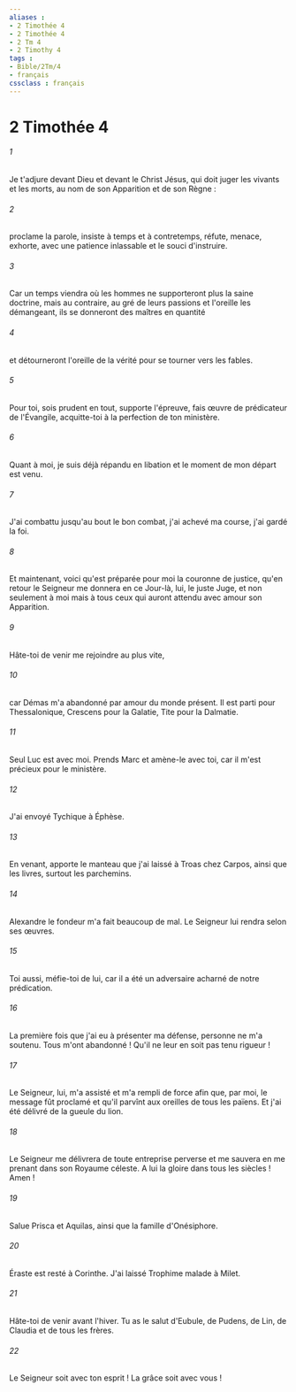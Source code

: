 ```yaml
---
aliases : 
- 2 Timothée 4
- 2 Timothée 4
- 2 Tm 4
- 2 Timothy 4
tags : 
- Bible/2Tm/4
- français
cssclass : français
---
```


# 2 Timothée 4

###### 1
Je t'adjure devant Dieu et devant le Christ Jésus, qui doit juger les vivants et les morts, au nom de son Apparition et de son Règne : 
###### 2
proclame la parole, insiste à temps et à contretemps, réfute, menace, exhorte, avec une patience inlassable et le souci d'instruire. 
###### 3
Car un temps viendra où les hommes ne supporteront plus la saine doctrine, mais au contraire, au gré de leurs passions et l'oreille les démangeant, ils se donneront des maîtres en quantité 
###### 4
et détourneront l'oreille de la vérité pour se tourner vers les fables. 
###### 5
Pour toi, sois prudent en tout, supporte l'épreuve, fais œuvre de prédicateur de l'Évangile, acquitte-toi à la perfection de ton ministère. 
###### 6
Quant à moi, je suis déjà répandu en libation et le moment de mon départ est venu. 
###### 7
J'ai combattu jusqu'au bout le bon combat, j'ai achevé ma course, j'ai gardé la foi. 
###### 8
Et maintenant, voici qu'est préparée pour moi la couronne de justice, qu'en retour le Seigneur me donnera en ce Jour-là, lui, le juste Juge, et non seulement à moi mais à tous ceux qui auront attendu avec amour son Apparition. 
###### 9
Hâte-toi de venir me rejoindre au plus vite, 
###### 10
car Démas m'a abandonné par amour du monde présent. Il est parti pour Thessalonique, Crescens pour la Galatie, Tite pour la Dalmatie. 
###### 11
Seul Luc est avec moi. Prends Marc et amène-le avec toi, car il m'est précieux pour le ministère. 
###### 12
J'ai envoyé Tychique à Éphèse. 
###### 13
En venant, apporte le manteau que j'ai laissé à Troas chez Carpos, ainsi que les livres, surtout les parchemins. 
###### 14
Alexandre le fondeur m'a fait beaucoup de mal. Le Seigneur lui rendra selon ses œuvres. 
###### 15
Toi aussi, méfie-toi de lui, car il a été un adversaire acharné de notre prédication. 
###### 16
La première fois que j'ai eu à présenter ma défense, personne ne m'a soutenu. Tous m'ont abandonné ! Qu'il ne leur en soit pas tenu rigueur ! 
###### 17
Le Seigneur, lui, m'a assisté et m'a rempli de force afin que, par moi, le message fût proclamé et qu'il parvînt aux oreilles de tous les païens. Et j'ai été délivré de la gueule du lion. 
###### 18
Le Seigneur me délivrera de toute entreprise perverse et me sauvera en me prenant dans son Royaume céleste. A lui la gloire dans tous les siècles ! Amen ! 
###### 19
Salue Prisca et Aquilas, ainsi que la famille d'Onésiphore. 
###### 20
Éraste est resté à Corinthe. J'ai laissé Trophime malade à Milet. 
###### 21
Hâte-toi de venir avant l'hiver. Tu as le salut d'Eubule, de Pudens, de Lin, de Claudia et de tous les frères. 
###### 22
Le Seigneur soit avec ton esprit ! La grâce soit avec vous ! 
